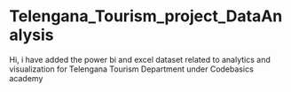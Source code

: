 # Telengana_Tourism_project_DataAnalysis
Hi, i have added the power bi and excel dataset related to analytics and visualization for Telengana Tourism Department under Codebasics academy

